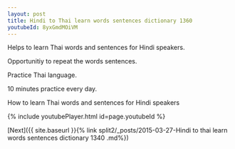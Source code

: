 ```yaml
---
layout: post
title: Hindi to Thai learn words sentences dictionary 1360 
youtubeId: 8yxGmdMOiVM
---
```

 
 
Helps to learn Thai words and sentences for Hindi speakers.

Opportunitiy to repeat the words sentences. 

Practice Thai language. 
 
10 minutes practice every day. 
 
How to learn Thai words and sentences for Hindi speakers 
 
{% include youtubePlayer.html id=page.youtubeId %}
 
 
[Next]({{ site.baseurl }}{% link  split2/_posts/2015-03-27-Hindi to thai learn words sentences dictionary 1340 .md%})
 
